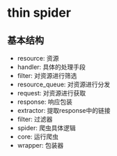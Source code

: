 # thin spider
## 基本结构
* resource: 资源
* handler: 具体的处理手段    
* filter: 对资源进行筛选
* resource_queue: 对资源进行分发
* request: 对资源进行获取
* response: 响应包装
* extractor: 提取response中的链接
* filter: 过滤器
* spider: 爬虫具体逻辑
* core: 运行爬虫
* wrapper: 包装器